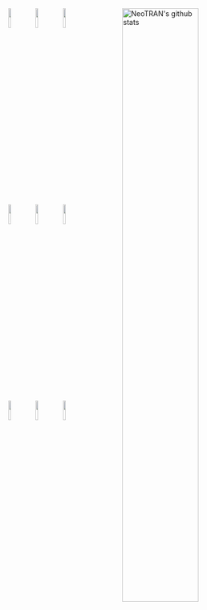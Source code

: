 <a href="https://github.com/NeoTRAN001">
    <img width="55%" align="right" alt="NeoTRAN's github stats" src = "https://github-readme-stats.vercel.app/api?username=NeoTRAN001&show_icons=true&theme=radical">
</a>
  <code><img width="10%" src="https://www.vectorlogo.zone/logos/nodejs/nodejs-ar21.svg"></code>
  <code><img width="10%" src="https://www.vectorlogo.zone/logos/dotnet/dotnet-ar21.svg"></code>
  <code><img width="10%" src="https://www.vectorlogo.zone/logos/php/php-ar21.svg"></code>
  <br />
  <code><img width="10%" src="https://www.vectorlogo.zone/logos/python/python-ar21.svg"></code>
  <code><img width="10%" src="https://www.vectorlogo.zone/logos/webassembly/webassembly-ar21.svg"></code>
  <code><img width="10%" src="https://www.vectorlogo.zone/logos/reactjs/reactjs-ar21.svg"></code>
  <br />
  <code><img width="10%" src="https://www.vectorlogo.zone/logos/mongodb/mongodb-ar21.svg"></code>
  <code><img width="10%" src="https://www.vectorlogo.zone/logos/postgresql/postgresql-ar21.svg"></code>
  <code><img width="10%" src="https://www.vectorlogo.zone/logos/firebase/firebase-ar21.svg"></code>
  <br />

</p>
